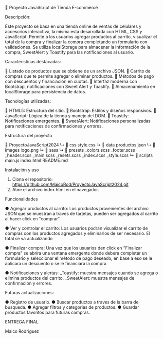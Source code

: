 🛒 Proyecto JavaScript de Tienda E-commerce

Descripción:

Este proyecto se basa en una tienda online de ventas de celulares y accesorios interactiva, la misma esta desarrollada con HTML, CSS y JavaScript. Permite a los usuarios agregar productos al carrito, visualizar el total de la compra y finalizar la compra completando un formulario con validaciones. Se utiliza localStorage para almacenar la información de la compra, SweetAlert y Toastify para las notificaciones al usuario.

Características destacadas:

🔹 Listado de productos que se obtiene de un archivo JSON.
🔹 Carrito de compras que te permite agregar o eliminar productos.
🔹 Métodos de pago con descuentos y financiación en cuotas.
🔹 Interfaz moderna con Bootstrap, notificaciones con Sweet Alert y Toastify.
🔹 Almacenamiento en localStorage para persistencia de datos.

Tecnologías utilizadas:

🔸 HTML5: Estructura del sitio.
🔸 Bootstrap: Estilos y diseños responsivos.
🔸 JavaScript: Lógica de la tienda y manejo del DOM.
🔸 Toastify: Notificaciones emergentes.
🔸 SweetAlert: Notificaciones personalizadas para notificaciones de confirmaciones y errores.

Estructura del proyecto

📁 ProyectoJavaScript2024
↳ 📁 css
    style.css
↳ 📁 data
    productos.json
↳ 📁 images
    logo.png
↳ 📁 sass
    ↳ 📁 presets
          _colors.scss
          _footer.scss
          _header.scss
          _main.scss
          _resets.scss
    _index.scss
    _style.scss
↳ 📁 scripts
    main.js
index.html
README.md

Instalación y uso

1. Clona el repositorio: https://github.com/MaicoRod/ProyectoJavaScript2024.git
2. Abre el archivo index.html en el navegador.

Funcionalidades

● Agregar productos al carrito:
Los productos provenientes del archivo JSON que se muestran a traves de tarjetas, pueden ser agregados al carrito al hacer click en "comprar".

● Ver y controlar el carrito:
Los usuarios podran visualizar el carrito de compras con los productos agregados y eliminarlos de ser necesario. El total se va actualizando

● Finalizar compra:
Una vez que los usuarios den click en "Finalizar compra" se abrira una ventana emergente donde debera completar un formulario y seleccionar el método de pago deseado, en base a eso se le aplicara un descuento o se le financiara la compra.

● Notificaciones y alertas:
_Toastify: muestra mensajes cuando se agrega o elimina productos del carrito.
_SweetAlert: muestra mensajes de confirmación y errores.

Futuras actualizaciones:

● Registro de usuario.
● Buscar productos a traves de la barra de busqueda.
● Agregar filtros y categorias de productos.
● Guardar productos favoritos para futuras compras.

ENTREGA FINAL

Maico Rodriguez
